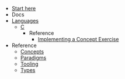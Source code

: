 - [Start here](/)
- Docs
- [Languages](/languages/README.md)
  - [C](/languages/c/README.md)
    - Reference
      - [Implementing a Concept Exercise](/languages/c/reference/implementing-a-concept-exercise.md)
- Reference
  - [Concepts](/reference/concepts/README.md)
  - [Paradigms](/reference/paradigms/README.md)
  - [Tooling](/reference/tooling/README.md)
  - [Types](/reference/types/README.md)
